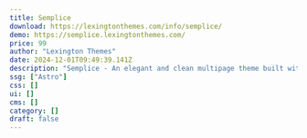 ```yaml
---
title: Semplice
download: https://lexingtonthemes.com/info/semplice/
demo: https://semplice.lexingtonthemes.com/
price: 99
author: "Lexington Themes"
date: 2024-12-01T09:49:39.141Z
description: "Semplice - An elegant and clean multipage theme built with Astrojs and Talwind CSS for your next project"
ssg: ["Astro"]
css: []
ui: []
cms: []
category: []
draft: false
---
```

